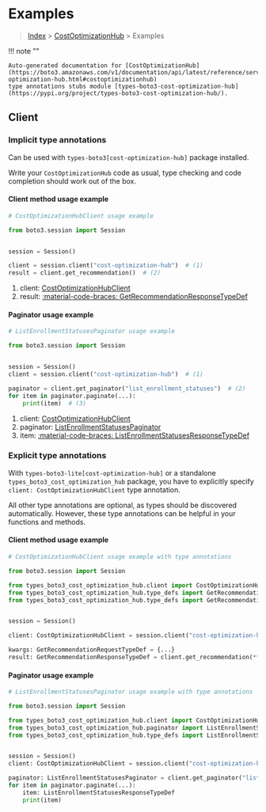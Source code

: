 # Examples

> [Index](../README.md) > [CostOptimizationHub](./README.md) > Examples

!!! note ""

    Auto-generated documentation for [CostOptimizationHub](https://boto3.amazonaws.com/v1/documentation/api/latest/reference/services/cost-optimization-hub.html#costoptimizationhub)
    type annotations stubs module [types-boto3-cost-optimization-hub](https://pypi.org/project/types-boto3-cost-optimization-hub/).

## Client

### Implicit type annotations

Can be used with `types-boto3[cost-optimization-hub]` package installed.

Write your `CostOptimizationHub` code as usual,
type checking and code completion should work out of the box.


#### Client method usage example

```python
# CostOptimizationHubClient usage example

from boto3.session import Session


session = Session()

client = session.client("cost-optimization-hub")  # (1)
result = client.get_recommendation()  # (2)
```

1. client: [CostOptimizationHubClient](./client.md)
2. result: [:material-code-braces: GetRecommendationResponseTypeDef](./type_defs.md#getrecommendationresponsetypedef)



#### Paginator usage example

```python
# ListEnrollmentStatusesPaginator usage example

from boto3.session import Session


session = Session()
client = session.client("cost-optimization-hub")  # (1)

paginator = client.get_paginator("list_enrollment_statuses")  # (2)
for item in paginator.paginate(...):
    print(item)  # (3)
```

1. client: [CostOptimizationHubClient](./client.md)
2. paginator: [ListEnrollmentStatusesPaginator](./paginators.md#listenrollmentstatusespaginator)
3. item: [:material-code-braces: ListEnrollmentStatusesResponseTypeDef](./type_defs.md#listenrollmentstatusesresponsetypedef)




### Explicit type annotations

With `types-boto3-lite[cost-optimization-hub]`
or a standalone `types_boto3_cost_optimization_hub` package, you have to explicitly specify `client: CostOptimizationHubClient` type annotation.

All other type annotations are optional, as types should be discovered automatically.
However, these type annotations can be helpful in your functions and methods.


#### Client method usage example

```python
# CostOptimizationHubClient usage example with type annotations

from boto3.session import Session

from types_boto3_cost_optimization_hub.client import CostOptimizationHubClient
from types_boto3_cost_optimization_hub.type_defs import GetRecommendationResponseTypeDef
from types_boto3_cost_optimization_hub.type_defs import GetRecommendationRequestTypeDef


session = Session()

client: CostOptimizationHubClient = session.client("cost-optimization-hub")

kwargs: GetRecommendationRequestTypeDef = {...}
result: GetRecommendationResponseTypeDef = client.get_recommendation(**kwargs)
```



#### Paginator usage example

```python
# ListEnrollmentStatusesPaginator usage example with type annotations

from boto3.session import Session

from types_boto3_cost_optimization_hub.client import CostOptimizationHubClient
from types_boto3_cost_optimization_hub.paginator import ListEnrollmentStatusesPaginator
from types_boto3_cost_optimization_hub.type_defs import ListEnrollmentStatusesResponseTypeDef


session = Session()
client: CostOptimizationHubClient = session.client("cost-optimization-hub")

paginator: ListEnrollmentStatusesPaginator = client.get_paginator("list_enrollment_statuses")
for item in paginator.paginate(...):
    item: ListEnrollmentStatusesResponseTypeDef
    print(item)
```




